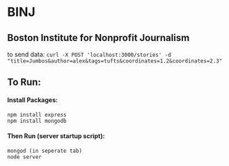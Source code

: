 # BINJ
## Boston Institute for Nonprofit Journalism

to send data:
`curl -X POST 'localhost:3000/stories' -d "title=Jumbos&author=alex&tags=tufts&coordinates=1.2&coordinates=2.3"`

## To Run:
#### Install Packages:
```
npm install express
npm install mongodb
```

#### Then Run (server startup script):
```
mongod (in seperate tab)
node server
```
